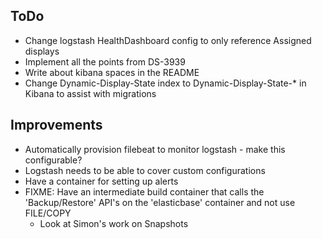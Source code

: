 ## ToDo

* Change logstash HealthDashboard config to only reference Assigned displays
* Implement all the points from DS-3939
* Write about kibana spaces in the README
* Change Dynamic-Display-State index to Dynamic-Display-State-* in Kibana to assist with migrations

## Improvements
* Automatically provision filebeat to monitor logstash - make this configurable?
* Logstash needs to be able to cover custom configurations
* Have a container for setting up alerts
* FIXME: Have an intermediate build container that calls the 'Backup/Restore' API's on the 'elasticbase' container and not use FILE/COPY
  * Look at Simon's work on Snapshots